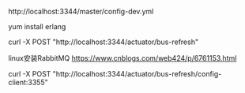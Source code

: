 http://localhost:3344/master/config-dev.yml




yum install erlang



curl -X POST "http://localhost:3344/actuator/bus-refresh"

linux安装RabbitMQ
https://www.cnblogs.com/web424/p/6761153.html


curl -X POST "http://localhost:3344/actuator/bus-refresh/config-client:3355"